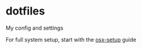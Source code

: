 # dotfiles

My config and settings

For full system setup, start with the [osx-setup](osx-setup.md) guide

